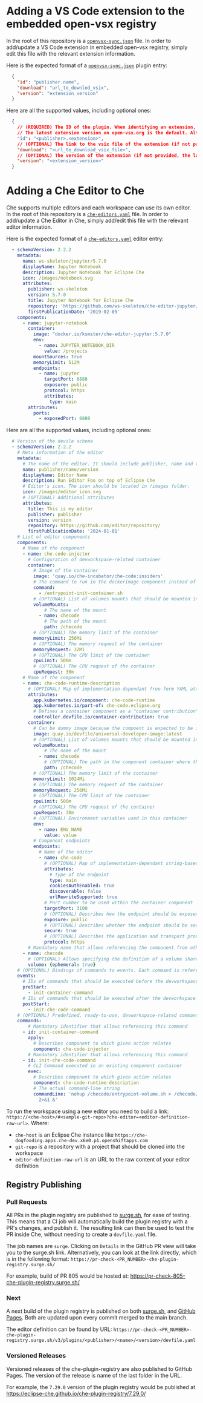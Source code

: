 # Adding a VS Code extension to the embedded open-vsx registry
In the root of this repository is a [`openvsx-sync.json`](./openvsx-sync.json) file. In order to add/update a VS Code extension in embedded open-vsx registry, simply edit this file with the relevant extension information.

Here is the expected format of a [`openvsx-sync.json`](./openvsx-sync.json) plugin entry:

```json
  {
    "id": "publisher.name",
    "download": "url_to_downlod_vsix",
    "version": "extension_version"
  }
```

Here are all the supported values, including optional ones:

```json
  {
    // (REQUIRED) The ID of the plugin. When identifying an extension, provide the full name of the form publisher.extension, for example ms-python.python
    // The latest extension version on open-vsx.org is the default. Alternatively, you can add "version": "<extension_version>" on a new line to specify a version.
    "id": "<publisher>.<extension>",
    // (OPTIONAL) The link to the vsix file of the extension (if not provided, the extension will be downloaded)
    "download": "<url_to_download_vsix_file>",
    // (OPTIONAL) The version of the extension (if not provided, the latest version will be used)
    "version": "<extension_version>"
  }
```

# Adding a Che Editor to Che
Che supports multiple editors and each workspace can use its own editor. In the root of this repository is a [`che-editors.yaml`](./che-editors.yaml) file. In order to add/update a Che Editor in Che, simply add/edit this file with the relevant editor information.

Here is the expected format of a [`che-editors.yaml`](./che-editors.yaml) editor entry:

```yaml
  - schemaVersion: 2.2.2
    metadata:
      name: ws-skeleton/jupyter/5.7.0
      displayName: Jupyter Notebook
      description: Jupyter Notebook for Eclipse Che
      icon: /images/notebook.svg
      attributes:
        publisher: ws-skeleton
        version: 5.7.0
        title: Jupyter Notebook for Eclipse Che
        repository: 'https://github.com/ws-skeleton/che-editor-jupyter/'
        firstPublicationDate: '2019-02-05'
    components:
      - name: jupyter-notebook
        container:
          image: "docker.io/ksmster/che-editor-jupyter:5.7.0"
          env:
            - name: JUPYTER_NOTEBOOK_DIR
              value: /projects
          mountSources: true
          memoryLimit: 512M
          endpoints:
            - name: jupyter
              targetPort: 8888
              exposure: public
              protocol: https
              attributes:
                type: main
        attributes:
          ports:
            - exposedPort: 8888
```

Here are all the supported values, including optional ones:

```yaml
  # Version of the devile schema
  - schemaVersion: 2.2.2
    # Meta information of the editor
    metadata:  
      # The name of the editor. It should include publisher, name and version of the editor
      name: publisher/name/version
      displayName: Editor Name
      description: Run Editor Foo on top of Eclipse Che
      # Editor's icon. The icon should be located in /images folder.
      icon: /images/editor_icon.svg
      # (OPTIONAL) Additional attributes
      attributes:
        title: This is my editor
        publisher: publisher
        version: version
        repository: https://github.com/editor/repository/
        firstPublicationDate: '2024-01-01'
    # List of editor components
    components:
      # Name of the component
      - name: che-code-injector
        # Configuration of devworkspace-related container 
        container:
          # Image of the container
          image: 'quay.io/che-incubator/che-code:insiders'
          # The command to run in the dockerimage component instead of the default one provided in the image
          command:
            - /entrypoint-init-container.sh
          # (OPTIONAL) List of volumes mounts that should be mounted in this container 
          volumeMounts:
              # The name of the mount
            - name: checode
              # The path of the mount
              path: /checode
          # (OPTIONAL) The memory limit of the container
          memoryLimit: 256Mi
          # (OPTIONAL) The memory request of the container
          memoryRequest: 32Mi
          # (OPTIONAL) The CPU limit of the container
          cpuLimit: 500m
          # (OPTIONAL) The CPU request of the container
          cpuRequest: 30m
      # Name of the component
      - name: che-code-runtime-description
        # (OPTIONAL) Map of implementation-dependant free-form YAML attributes
        attributes:
          app.kubernetes.io/component: che-code-runtime
          app.kubernetes.io/part-of: che-code.eclipse.org
          # Defines a container component as a "container contribution". If a flattened DevWorkspace has a container component with the merge-contribution attribute, then any container contributions are merged into that container component
          controller.devfile.io/container-contribution: true
        container:
          # Can be dummy image because the compoent is expected to be injected into workspace dev component
          image: quay.io/devfile/universal-developer-image:latest
          # (OPTIONAL) List of volumes mounts that should be mounted in this container 
          volumeMounts:
              # The name of the mount
            - name: checode
              # (OPTIONAL) The path in the component container where the volume should be mounted. If not path is mentioned, default path is the is /<name>
              path: /checode
          # (OPTIONAL) The memory limit of the container
          memoryLimit: 1024Mi
          # (OPTIONAL) The memory request of the container
          memoryRequest: 256Mi
          # (OPTIONAL) The CPU limit of the container
          cpuLimit: 500m
          # (OPTIONAL) The CPU request of the container
          cpuRequest: 30m
          # (OPTIONAL) Environment variables used in this container
          env:
            - name: ENV_NAME
              value: value
          # Component endpoints
          endpoints:
            # Name of the editor 
            - name: che-code
              # (OPTIONAL) Map of implementation-dependant string-based free-form attributes
              attributes:
                # Type of the endpoint
                type: main
                cookiesAuthEnabled: true
                discoverable: false
                urlRewriteSupported: true
              # Port number to be used within the container component
              targetPort: 3100
              # (OPTIONAL) Describes how the endpoint should be exposed on the network (public, internal, none)
              exposure: public
              # (OPTIONAL) Describes whether the endpoint should be secured and protected by some authentication process
              secure: true
              # (OPTIONAL) Describes the application and transport protocols of the traffic that will go through this endpoint
              protocol: https
        # Mandatory name that allows referencing the component from other elements
      - name: checode
        # (OPTIONAL) Allows specifying the definition of a volume shared by several other components. Ephemeral volumes are not stored persistently across restarts. Defaults to false
        volume: {ephemeral: true}
    # (OPTIONAL) Bindings of commands to events. Each command is referred-to by its name
    events:
      # IDs of commands that should be executed before the devworkspace start. This commands would typically be executed in init container
      preStart:
        - init-container-command
      # IDs of commands that should be executed after the devworkspace is completely started. In the case of Che-Theia, these commands should be executed after all plugins and extensions have started, including project cloning. This means that those commands are not triggered until the user opens the IDE in his browser
      postStart:
        - init-che-code-command
    # (OPTIONAL) Predefined, ready-to-use, devworkspace-related commands
    commands:
        # Mandatory identifier that allows referencing this command
      - id: init-container-command
        apply:
          # Describes component to which given action relates
          component: che-code-injector
        # Mandatory identifier that allows referencing this command
      - id: init-che-code-command
        # CLI Command executed in an existing component container
        exec:
          # Describes component to which given action relates
          component: che-code-runtime-description
          # The actual command-line string
          commandLine: 'nohup /checode/entrypoint-volume.sh > /checode/entrypoint-logs.txt
            2>&1 &'        
```

To run the workspace using a new editor you need to build a link:
`https://<che-host>/#<sample-git-repo>?che-editor=<editor-definition-raw-url>`. Where:
- `che-host` is an Eclipse Che instance like `https://che-dogfooding.apps.che-dev.x6e0.p1.openshiftapps.com`
- `git-repo` is a repository with a project that should be cloned into the workspace
- `editor-definition-raw-url` is an URL to the raw content of your editor definition 

## Registry Publishing
### Pull Requests
All PRs in the plugin registry are published to [surge.sh](https://surge.sh/), for ease of testing. This means that a CI job will automatically build the plugin registry with a PR's changes, and publish it. The resulting link can then be used to test the PR inside Che, without needing to create a `devfile.yaml` file.

The job names are `surge`. Clicking on `Details` in the GitHub PR view will take you to the surge.sh link. Alternatively, you can look at the link directly, which is in the following format: `https://pr-check-<PR_NUMBER>-che-plugin-registry.surge.sh/`

For example, build of PR 805 would be hosted at: https://pr-check-805-che-plugin-registry.surge.sh/

### Next
A next build of the plugin registry is published on both [surge.sh](https://che-plugin-registry.surge.sh/), and [GitHub Pages](https://eclipse-che.github.io/che-plugin-registry/main/). Both are updated upon every commit merged to the main branch.

The editor definition can be found by URL: `https://pr-check-<PR_NUMBER>-che-plugin-registry.surge.sh/v3/plugins/<publisher>/<name>/<version>/devfile.yaml`

### Versioned Releases
Versioned releases of the che-plugin-registry are also published to GitHub Pages. The version of the release is name of the last folder in the URL.

For example, the `7.29.0` version of the plugin registry would be published at https://eclipse-che.github.io/che-plugin-registry/7.29.0/
